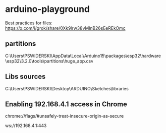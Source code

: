 # arduino-playground


Best practices for files:
https://x.com/i/grok/share/0Xk9lrw38vMlnB26sEeREkOmc


## partitions

C:\Users\PSWIDERSKI\AppData\Local\Arduino15\packages\esp32\hardware\esp32\3.2.0\tools\partitions\huge_app.csv

## Libs sources

C:\Users\PSWIDERSKI\Desktop\ARDUINO\Sketches\libraries


## Enabling 192.168.4.1 access in Chrome

chrome://flags/#unsafely-treat-insecure-origin-as-secure

ws://192.168.4.1:443
